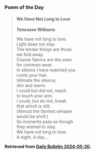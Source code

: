 ### Poem of the Day

> #### We Have Not Long to Love  
> **Tenessee Williams**
> 
> We have not long to love.  
> Light does not stay.  
> The tender things are those  
> we fold away.  
> Coarse fabrics are the ones  
> for common wear.  
> In silence I have watched you  
> comb your hair.  
> Intimate the silence,  
> dim and warm.  
> I could but did not, reach  
> to touch your arm.  
> I could, but do not, break  
> that which is still.  
> (Almost the faintest whisper  
> would be shrill.)  
> So moments pass as though  
> they wished to stay.  
> We have not long to love.  
> A night. A day....

**Retrieved from [Daily Bulletin 2024-05-20](https://albertttan.github.io/daily-bulletin/2024-05-20.html).**
